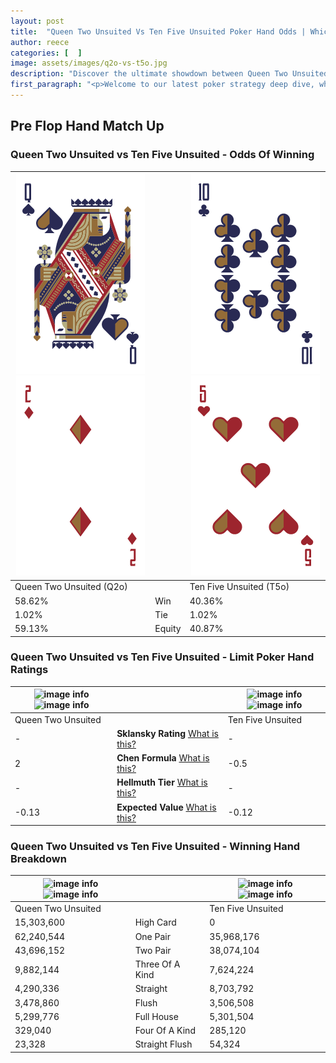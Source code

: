 ```yaml
---
layout: post
title:  "Queen Two Unsuited Vs Ten Five Unsuited Poker Hand Odds | Which Is The Better Hand In Poker? A Complete Guide"
author: reece
categories: [  ]
image: assets/images/q2o-vs-t5o.jpg
description: "Discover the ultimate showdown between Queen Two Unsuited and Ten Five Unsuited in poker! Uncover the odds, strategies, and scenarios where one hand triumphs over the other. Get ready to up your poker game with this thrilling analysis."
first_paragraph: "<p>Welcome to our latest poker strategy deep dive, where we're pitting two distinct hands against each other in a high-stakes showdown: Queen Two Unsuited vs Ten Five Unsuited.</p><p>In the dynamic world of poker, every decision counts, and knowing which hand holds the upper hand is key to your success at the table.</p><p>In this article, we'll dissect these two hands, explore the scenarios where one dominates the other, and equip you with the knowledge to make strategic choices that can tip the odds in your favor.</p><p>Get ready to unravel the intriguing dynamics of these poker hands and elevate your game to new heights.</p>"
---
```




[comment]: # (sp0)

## Pre Flop Hand Match Up

<div class="table hand-ratings" markdown="1"> 



### Queen Two Unsuited vs Ten Five Unsuited - Odds Of Winning


    
| ![image info](assets/images/hand1/q.png) ![image info](assets/images/hand1/2o.png) |  | ![image info](assets/images/hand2/t.png) ![image info](assets/images/hand2/5o.png) |
| -------- | -------- | -------- |
| Queen Two Unsuited (Q2o) |  | Ten Five Unsuited (T5o) |
| 58.62% | Win | 40.36% |
| 1.02% | Tie | 1.02% |
| 59.13% | Equity | 40.87% |




[comment]: # (sp1)



### Queen Two Unsuited vs Ten Five Unsuited - Limit Poker Hand Ratings


    
| ![image info](https://www.riverpairs.com/assets/images/hand1/q.png) ![image info](https://www.riverpairs.com/assets/images/hand1/2o.png) |  | ![image info](https://www.riverpairs.com/assets/images/hand2/t.png) ![image info](https://www.riverpairs.com/assets/images/hand2/5o.png) |
| -------- | -------- | -------- |
| Queen Two Unsuited |  | Ten Five Unsuited |
| - | **Sklansky Rating** [What is this?](/sklansky-rating-explained) | - |
| 2 | **Chen Formula** [What is this?](/chen-formula-explained) | -0.5 |
| - | **Hellmuth Tier** [What is this?](/Hellmuth-tier-explained) | - |
| -0.13 | **Expected Value** [What is this?](/expected-value-explained) | -0.12 |




[comment]: # (sp2)



### Queen Two Unsuited vs Ten Five Unsuited - Winning Hand Breakdown


    
| ![image info](https://www.riverpairs.com/assets/images/hand1/q.png) ![image info](https://www.riverpairs.com/assets/images/hand1/2o.png) |  | ![image info](https://www.riverpairs.com/assets/images/hand2/t.png) ![image info](https://www.riverpairs.com/assets/images/hand2/5o.png) |
| -------- | -------- | -------- |
| Queen Two Unsuited |  | Ten Five Unsuited |
| 15,303,600 | High Card | 0 |
| 62,240,544 | One Pair | 35,968,176 |
| 43,696,152 | Two Pair | 38,074,104 |
| 9,882,144 | Three Of A Kind | 7,624,224 |
| 4,290,336 | Straight | 8,703,792 |
| 3,478,860 | Flush | 3,506,508 |
| 5,299,776 | Full House | 5,301,504 |
| 329,040 | Four Of A Kind | 285,120 |
| 23,328 | Straight Flush | 54,324 |




[comment]: # (sp3)



</div>

[comment]: # (sp4)



[comment]: # (sp5)

